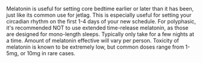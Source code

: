 Melatonin is useful for setting core bedtime earlier or later than it has been, just like its common use for jetlag.  This is especially useful for setting your circadian rhythm on the first 1-4 days of your new schedule.
For polyphasic, it's recommended NOT to use extended time-release melatonin, as those are designed for mono-length sleeps.  Typically only take for a few nights at a time.   Amount of melatonin effective will vary per person.   Toxicity of melatonin is known to be extremely low, but common doses range from 1-5mg, or 10mg in rare cases.
